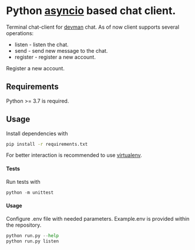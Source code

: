 # Python [asyncio](https://docs.python.org/3/library/asyncio.html) based chat client.
Terminal chat-client for [devman](http://dvmn.org/) chat.
As of now client supports several operations:
* listen  - listen the chat.
* send - send new message to the chat.
* register - register a new account.

Register a new account.
## Requirements
Python >= 3.7 is required.

## Usage
Install dependencies with 
```bash
pip install -r requirements.txt
```
For better interaction is recommended to use [virtualenv](https://github.com/pypa/virtualenv).
#### Tests
Run tests with 
```python
python -m unittest 
```
#### Usage
Configure .env file with needed parameters. Example.env is provided within the repository.
```python
python run.py --help
python run.py listen
```

